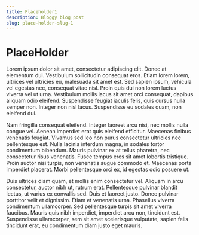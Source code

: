 ```yaml
---
title: Placeholder1
description: Bloggy blog post
slug: place-holder-slug-1
---
```


# PlaceHolder

Lorem ipsum dolor sit amet, consectetur adipiscing elit. Donec at elementum dui. Vestibulum sollicitudin consequat eros. Etiam lorem lorem, ultrices vel ultricies eu, malesuada sit amet est. Sed sapien ipsum, vehicula vel egestas nec, consequat vitae nisl. Proin quis dui non lorem luctus viverra vel ut urna. Vestibulum mollis lacus sit amet orci consequat, dapibus aliquam odio eleifend. Suspendisse feugiat iaculis felis, quis cursus nulla semper non. Integer non nisl lacus. Suspendisse eu sodales quam, non eleifend dui.

Nam fringilla consequat eleifend. Integer laoreet arcu nisi, nec mollis nulla congue vel. Aenean imperdiet erat quis eleifend efficitur. Maecenas finibus venenatis feugiat. Vivamus sed leo non purus consectetur ultricies nec pellentesque est. Nulla lacinia interdum magna, in sodales tortor condimentum bibendum. Mauris pulvinar ex at tellus pharetra, nec consectetur risus venenatis. Fusce tempus eros sit amet lobortis tristique. Proin auctor nisi turpis, non venenatis augue commodo et. Maecenas porta imperdiet placerat. Morbi pellentesque orci ex, id egestas odio posuere ut.

Duis ultrices diam quam, et mollis enim consectetur vel. Aliquam in arcu consectetur, auctor nibh ut, rutrum erat. Pellentesque pulvinar blandit lectus, ut varius ex convallis sed. Duis et laoreet justo. Donec pulvinar porttitor velit et dignissim. Etiam et venenatis urna. Phasellus viverra condimentum ullamcorper. Sed pellentesque turpis sit amet viverra faucibus. Mauris quis nibh imperdiet, imperdiet arcu non, tincidunt est. Suspendisse ullamcorper, sem sit amet scelerisque vulputate, sapien felis tincidunt erat, eu condimentum diam justo eget mauris.

